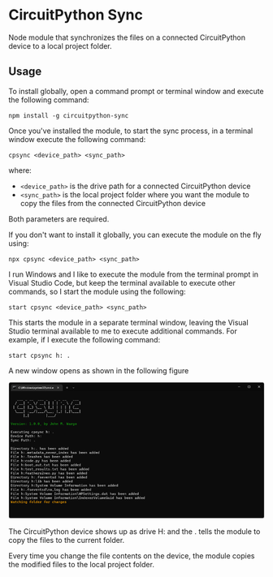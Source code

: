 # CircuitPython Sync

Node module that synchronizes the files on a connected CircuitPython device to a local project folder.



## Usage

To install globally, open a command prompt or terminal window and execute the following command:

``` shell
npm install -g circuitpython-sync
```

Once you've installed the module, to start the sync process, in a terminal window execute the following command:

``` shell
cpsync <device_path> <sync_path>
```

where:

* `<device_path>` is the drive path for a connected CircuitPython device
* `<sync_path>` is the local project folder where you want the module to copy the files from the connected CircuitPython device

Both parameters are required.

If you don't want to install it globally, you can execute the module on the fly using:

``` shell
npx cpsync <device_path> <sync_path>
```

I run Windows and I like to execute the module from the terminal prompt in Visual Studio Code, but keep the terminal available to execute other commands, so I start the module using the following:

``` shell
start cpsync <device_path> <sync_path>
```

This starts the module in a separate terminal window, leaving the Visual Studio terminal available to me to execute additional commands.  For example, if I execute the following command:

``` shell
start cpsync h: .
```

A new window opens as shown in the following figure

![Windows Terminal Example](images/figure-01.png)

The CircuitPython device shows up as drive H: and the . tells the module to copy the files to the current folder.

Every time you change the file contents on the device, the module copies the modified files to the local project folder.

